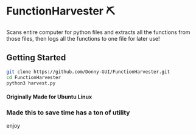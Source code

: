 # FunctionHarvester :pick:
Scans entire computer for python files and extracts all the functions from those files, then logs all the functions to one file for later use!

## Getting Started

```bash
git clone https://github.com/Donny-GUI/FunctionHarvester.git
cd FunctionHarvester
python3 harvest.py
```


#### Originally Made for Ubuntu Linux



### Made this to save time has a ton of utility

enjoy
